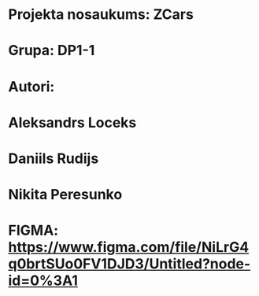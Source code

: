 # Projekta nosaukums: ZCars
# Grupa: DP1-1 
# Autori: 
#   Aleksandrs Loceks
#   Daniils Rudijs
#   Nikita Peresunko 
# FIGMA: https://www.figma.com/file/NiLrG4q0brtSUo0FV1DJD3/Untitled?node-id=0%3A1